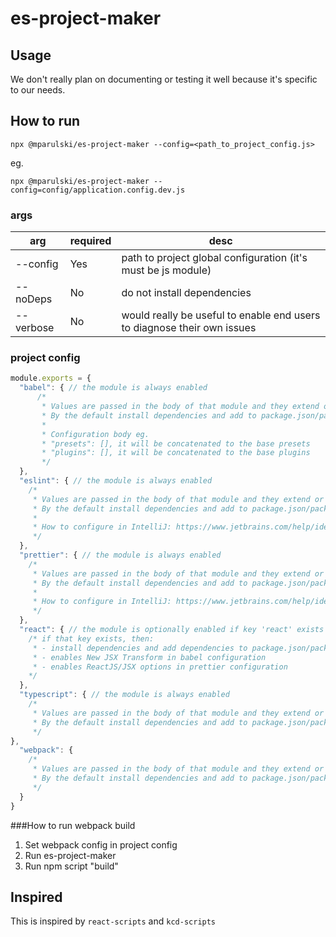 # es-project-maker

## Usage 
We don't really plan on documenting or testing it well because it's specific to our needs.

## How to run 
```
npx @mparulski/es-project-maker --config=<path_to_project_config.js>
```
eg.
```
npx @mparulski/es-project-maker --config=config/application.config.dev.js
```

### args
| arg | required | desc |
|-----|----------|------|
| --config  | Yes | path to project global configuration (it's must be js module)|
| --noDeps  | No  | do not install dependencies |
| --verbose | No  | would really be useful to enable end users to diagnose their own issues |

### project config

```js
module.exports = {
  "babel": { // the module is always enabled
      /*
       * Values are passed in the body of that module and they extend or overwriting default values
       * By the default install dependencies and add to package.json/package-lock.json
       * 
       * Configuration body eg.
       * "presets": [], it will be concatenated to the base presets
       * "plugins": [], it will be concatenated to the base plugins
       */
  },
  "eslint": { // the module is always enabled
    /* 
     * Values are passed in the body of that module and they extend or overwriting default values
     * By the default install dependencies and add to package.json/package-lock.json
     * 
     * How to configure in IntelliJ: https://www.jetbrains.com/help/idea/eslint.html
     */
  },
  "prettier": { // the module is always enabled
    /*
     * Values are passed in the body of that module and they extend or overwriting default values
     * By the default install dependencies and add to package.json/package-lock.json
     * 
     * How to configure in IntelliJ: https://www.jetbrains.com/help/idea/prettier.html#ws_prettier_install
     */
  },
  "react": { // the module is optionally enabled if key 'react' exists in this config
    /* if that key exists, then:  
     * - install dependencies and add dependencies to package.json/package-lock.json
     * - enables New JSX Transform in babel configuration
     * - enables ReactJS/JSX options in prettier configuration
    */
  }, 
  "typescript": { // the module is always enabled
    /*
     * Values are passed in the body of that module and they extend or overwriting default values
     * By the default install dependencies and add to package.json/package-lock.json
     */
},
  "webpack": {
    /*
     * Values are passed in the body of that module and they extend or overwriting default values
     * By the default install dependencies and add to package.json/package-lock.json
     */
  }
}
```

###How to run webpack build

1. Set webpack config in project config
2. Run es-project-maker
3. Run npm script "build" 

## Inspired 
This is inspired by `react-scripts` and `kcd-scripts`